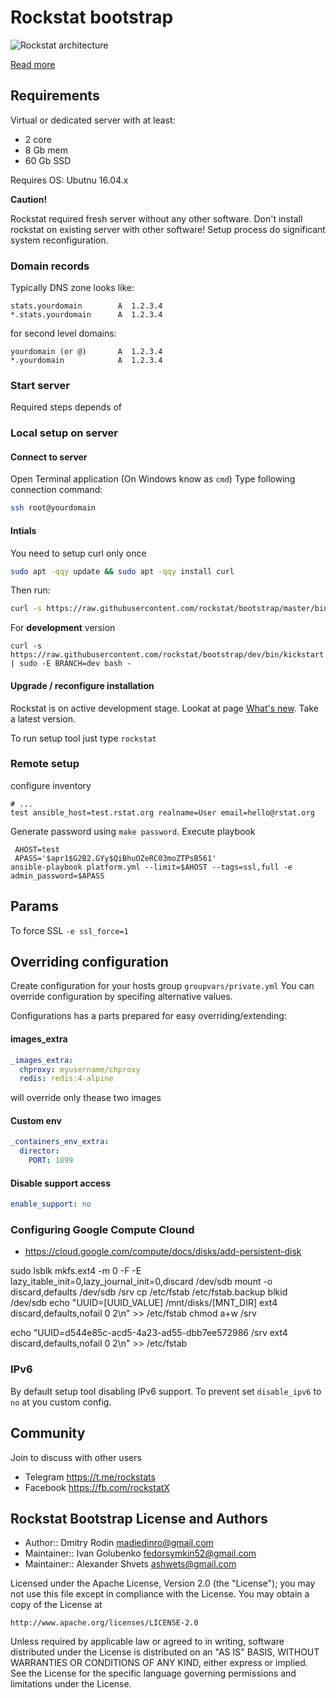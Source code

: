 # Rockstat bootstrap

![Rockstat architecture](https://rstat.org/static/media/schemas/rockstat-main-components.svg?3)

[Read more](https://rstat.org)

## Requirements

Virtual or dedicated server with at least:

- 2 core
- 8 Gb mem
- 60 Gb SSD

Requires OS: Ubutnu 16.04.x

**Caution!**

Rockstat required fresh server without any other software. Don't  install rockstat on existing server with other software! 
Setup process do significant system reconfiguration.

### Domain records


Typically DNS zone looks like:

```
stats.yourdomain        A  1.2.3.4
*.stats.yourdomain      A  1.2.3.4
```

for second level domains:

```
yourdomain (or @)       A  1.2.3.4
*.yourdomain            A  1.2.3.4
```

### Start server

Required steps depends of 

### Local setup on server

#### Connect to server

Open Terminal application (On Windows know as `cmd`)  Type following connection command:

```bash
ssh root@yourdomain
```

#### Intials

You need to setup curl only once

```bash
sudo apt -qqy update && sudo apt -qqy install curl
```

Then run:

```bash
curl -s https://raw.githubusercontent.com/rockstat/bootstrap/master/bin/kickstart | sudo -E bash -
```

For **development** version

```
curl -s https://raw.githubusercontent.com/rockstat/bootstrap/dev/bin/kickstart | sudo -E BRANCH=dev bash -
```

 #### Upgrade / reconfigure installation

Rockstat is on active development stage. Lookat at page [What's new](https://rock.st/docs/what-s-new). Take a latest version.

To run setup tool just type `rockstat`

### Remote setup

configure inventory

```
# ...
test ansible_host=test.rstat.org realname=User email=hello@rstat.org
```
Generate password using `make password`. Execute playbook

```
 AHOST=test
 APASS='$apr1$G2B2.GYy$QiBhuOZeRC03moZTPsB561'
ansible-playbook platform.yml --limit=$AHOST --tags=ssl,full -e admin_password=$APASS
```
## Params

To force SSL `-e ssl_force=1`

## Overriding configuration

Create configuration for your hosts group `groupvars/private.yml`
You can override configuration by specifing alternative values.

Configurations has a parts prepared for easy overriding/extending:

#### images_extra

```yaml
_images_extra:
  chproxy: myusername/chproxy
  redis: redis:4-alpine
```

will override only thease two images

#### Custom env

```yaml
_containers_env_extra:
  director:
    PORT: 1899
```

#### Disable support access

```yaml
enable_support: no
```

### Configuring Google Compute Clound

- https://cloud.google.com/compute/docs/disks/add-persistent-disk

sudo lsblk
mkfs.ext4 -m 0 -F -E lazy_itable_init=0,lazy_journal_init=0,discard /dev/sdb
mount -o discard,defaults /dev/sdb /srv
cp /etc/fstab /etc/fstab.backup
blkid /dev/sdb
echo "UUID=[UUID_VALUE] /mnt/disks/[MNT_DIR] ext4 discard,defaults,nofail 0 2\n" >> /etc/fstab
chmod a+w /srv


echo "UUID=d544e85c-acd5-4a23-ad55-dbb7ee572986 /srv ext4 discard,defaults,nofail 0 2\n" >> /etc/fstab




### IPv6

By default setup tool disabling IPv6 support.
To prevent set `disable_ipv6` to `no` at you custom config.

## Community

Join to discuss with other users

* Telegram https://t.me/rockstats
* Facebook https://fb.com/rockstatX

## Rockstat Bootstrap License and Authors

* Author:: Dmitry Rodin <madiedinro@gmail.com>
* Maintainer:: Ivan Golubenko <fedorsymkin52@gmail.com>
* Maintainer:: Alexander Shvets <ashwets@gmail.com>

Licensed under the Apache License, Version 2.0 (the "License");
you may not use this file except in compliance with the License.
You may obtain a copy of the License at

    http://www.apache.org/licenses/LICENSE-2.0

Unless required by applicable law or agreed to in writing, software
distributed under the License is distributed on an "AS IS" BASIS,
WITHOUT WARRANTIES OR CONDITIONS OF ANY KIND, either express or implied.
See the License for the specific language governing permissions and
limitations under the License.
